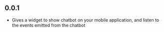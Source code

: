 ## 0.0.1

* Gives a widget to show chatbot on your mobile application, and listen to the events emitted from the chatbot
